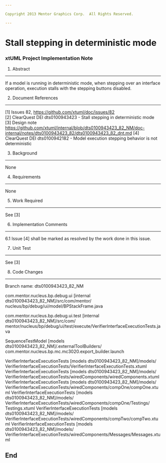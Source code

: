 ```yaml
---

Copyright 2013 Mentor Graphics Corp.  All Rights Reserved.

---
```


# Stall stepping in deterministic mode
### xtUML Project Implementation Note


1. Abstract
-----------
 If a model is running in deterministic mode, when stepping over an interface 
 operation, execution stalls with the stepping buttons disabled. 
 
2. Document References
----------------------
[1] Issues 82, https://github.com/xtuml/doc/issues/82  
[2] ClearQuest DEI dts0100943423 - Stall stepping in deterministic mode  
[3] Design note https://github.com/xtuml/internal/blob/dts0100943423_82_NM/doc-internal/notes/dts0100943423_82/dts0100943423_82_dnt.md
[4] ClearQuest DEI dts0100942182 - Model execution stepping behavior is not 
	deterministic  

3. Background
-------------
None

4. Requirements
---------------
None

5. Work Required
----------------
See [3]

6. Implementation Comments
--------------------------
6.1 Issue [4] shall be marked as resolved by the work done in this issue. 


7. Unit Test
------------
See [3]

8. Code Changes
---------------
Branch name: dts0100943423_82_NM


com.mentor.nucleus.bp.debug.ui [internal dts0100943423_82_NM]/src/com/mentor/
    nucleus/bp/debug/ui/model/BPStackFrame.java

com.mentor.nucleus.bp.debug.ui.test [internal dts0100943423_82_NM]/src/com/
    mentor/nucleus/bp/debug/ui/test/execute/VerifierInterfaceExecutionTests.java


SequenceTestModel [models dts0100943423_82_NM]/.externalToolBuilders/
    com.mentor.nucleus.bp.mc.mc3020.export_builder.launch

VerifierInterfaceExecutionTests [models dts0100943423_82_NM]/models/
    VerifierInterfaceExecutionTests/VerifierInterfaceExecutionTests.xtuml
VerifierInterfaceExecutionTests [models dts0100943423_82_NM]/models/
    VerifierInterfaceExecutionTests/wiredComponents/wiredComponents.xtuml
VerifierInterfaceExecutionTests [models dts0100943423_82_NM]/models/
    VerifierInterfaceExecutionTests/wiredComponents/compOne/compOne.xtuml
VerifierInterfaceExecutionTests [models dts0100943423_82_NM]/models/
    VerifierInterfaceExecutionTests/wiredComponents/compOne/Testings/
    Testings.xtuml
VerifierInterfaceExecutionTests [models dts0100943423_82_NM]/models/
    VerifierInterfaceExecutionTests/wiredComponents/compTwo/compTwo.xtuml
VerifierInterfaceExecutionTests [models dts0100943423_82_NM]/models/
    VerifierInterfaceExecutionTests/wiredComponents/Messages/Messages.xtuml



End
---

